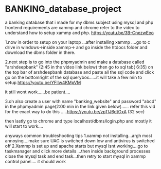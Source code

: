 # BANKING_database_project
a banking database that i made for my dbms subject using mysql and php frontend
requirements are 
xammp and chrome
refer to the video to understand how to setup xammp and php.
https://youtu.be/3B-CnezwEeo

1.now in order to setup on your laptop ...after installing xammp ....go to c drive in windows->inside xammp-> and go inside the htdocs folder and download the dbms folder in there.

2.next step is to go into the phpmyadmin and make a database called "arshdeepbank" (2:45 in the video link below) then go to sql tab( 6:35) on the top bar of arshdeepbank database and paste all the sql code and click go on the bottomright of the sql querybox......it will take a few min to setup.https://youtu.be/YFlIw4KMpVM

it still wont work......be patient....

3.oh also create a user with name "banking_website" and password "abcd" in the phpmyadmin page(2:00 min in the link given below)......
refer this vid for the exact way to do this .....https://youtu.be/zpTlJ6dtOxA (32 sec)


then lastly go to chrome and type localhost/dbms/login.php and mostly it will start to work....


anyways common troubleshooting tips
1.xammp not installing...argh most annoying....make sure UAC is switched down low and antivirus is switched off
2.Xammp is set up and apache starts but mysql isnt working....go to taskmanager and click more details ...then inside background processes close the mysql task and end task...then retry to start mysql in xammp control panel.... it should work
